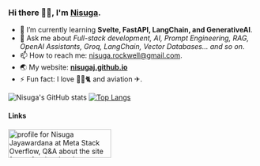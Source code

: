 ### Hi there 👋😀, I'm [Nisuga](https://nisugaj.github.io/).

- 🌱 I’m currently learning **Svelte, FastAPI, LangChain, and GenerativeAI**.
- 💬 Ask me about _Full-stack development, AI, Prompt Engineering, RAG, OpenAI Assistants, Groq, LangChain, Vector Databases... and so on_.
- 📫 How to reach me: nisuga.rockwell@gmail.com.
- 🌏 My website: **[nisugaj.github.io](https://nisugaj.github.io/)**
- ⚡ Fun fact: I love 🏸🎶🐈 and aviation ✈.

<!-- - 🔭 I’m currently working on a project  for **Leverage and Showcase** -->
<!-- - 👯 I’m looking to collaborate on **Prosodical audio enhancement** -->
<!-- - 🤔 I’m looking for help with **How to pitch an awesome software idea ?** -->
![Nisuga's GitHub stats](https://github-readme-stats.vercel.app/api?username=nisugaJ&show_icons=true&theme=dark)
[![Top Langs](https://github-readme-stats.vercel.app/api/top-langs/?username=anuraghazra&layout=compact)](https://github.com/anuraghazra/github-readme-stats)

#### Links
<a href="https://stackoverflow.com/users/10010326/nisuga-jayawardana"><img src="https://stackoverflow.com/users/flair/10010326.png" width="208" height="58" alt="profile for Nisuga Jayawardana at Meta Stack Overflow, Q&amp;A about the site for professional and enthusiast programmers" title="profile for Nisuga Jayawardana at Meta Stack Overflow, Q&amp;A about the site for professional and enthusiast programmers"></a>
